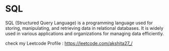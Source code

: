 ﻿# SQL
SQL (Structured Query Language) is a programming language used for storing, manipulating, and retrieving data in relational databases. It is widely used in various applications and organizations for managing data efficiently. 

check my Leetcode Profile : https://leetcode.com/akshita27_/
